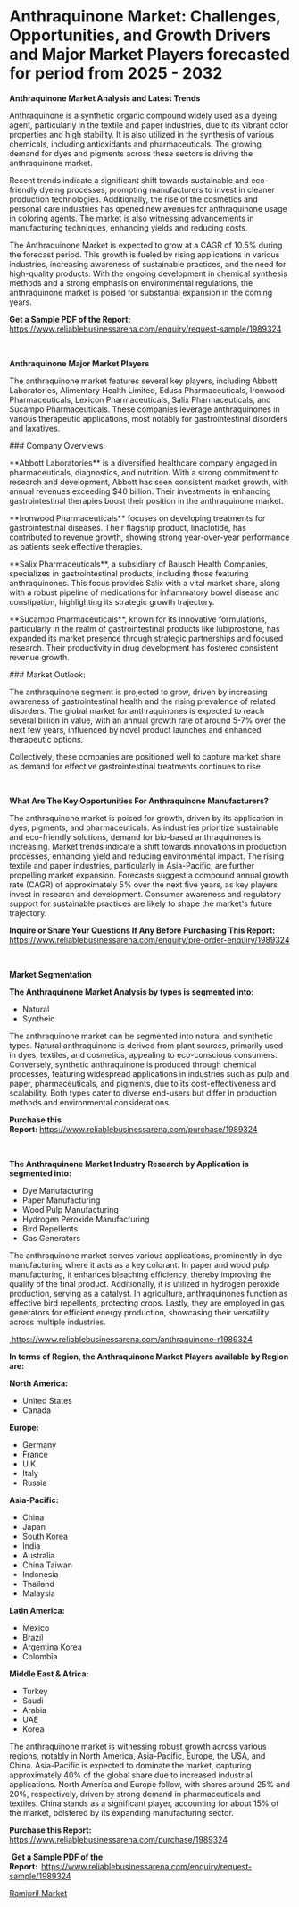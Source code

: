 <p><h1>Anthraquinone Market: Challenges, Opportunities, and Growth Drivers and Major Market Players forecasted for period from 2025 - 2032</h1></p><p><strong>Anthraquinone Market Analysis and Latest Trends</strong></p>
<p><p>Anthraquinone is a synthetic organic compound widely used as a dyeing agent, particularly in the textile and paper industries, due to its vibrant color properties and high stability. It is also utilized in the synthesis of various chemicals, including antioxidants and pharmaceuticals. The growing demand for dyes and pigments across these sectors is driving the anthraquinone market.</p><p>Recent trends indicate a significant shift towards sustainable and eco-friendly dyeing processes, prompting manufacturers to invest in cleaner production technologies. Additionally, the rise of the cosmetics and personal care industries has opened new avenues for anthraquinone usage in coloring agents. The market is also witnessing advancements in manufacturing techniques, enhancing yields and reducing costs.</p><p>The Anthraquinone Market is expected to grow at a CAGR of 10.5% during the forecast period. This growth is fueled by rising applications in various industries, increasing awareness of sustainable practices, and the need for high-quality products. With the ongoing development in chemical synthesis methods and a strong emphasis on environmental regulations, the anthraquinone market is poised for substantial expansion in the coming years.</p></p>
<p><strong>Get a Sample PDF of the Report:&nbsp;</strong> <a href="https://www.reliablebusinessarena.com/enquiry/request-sample/1989324?utm_campaign=3263&utm_medium=2&utm_source=Github&utm_content=ia&utm_term=08032025&utm_id=anthraquinone">https://www.reliablebusinessarena.com/enquiry/request-sample/1989324</a></p>
<p>&nbsp;</p>
<p><strong>Anthraquinone Major Market Players</strong></p>
<p><p>The anthraquinone market features several key players, including Abbott Laboratories, Alimentary Health Limited, Edusa Pharmaceuticals, Ironwood Pharmaceuticals, Lexicon Pharmaceuticals, Salix Pharmaceuticals, and Sucampo Pharmaceuticals. These companies leverage anthraquinones in various therapeutic applications, most notably for gastrointestinal disorders and laxatives. </p><p>### Company Overviews:</p><p>**Abbott Laboratories** is a diversified healthcare company engaged in pharmaceuticals, diagnostics, and nutrition. With a strong commitment to research and development, Abbott has seen consistent market growth, with annual revenues exceeding $40 billion. Their investments in enhancing gastrointestinal therapies boost their position in the anthraquinone market.</p><p>**Ironwood Pharmaceuticals** focuses on developing treatments for gastrointestinal diseases. Their flagship product, linaclotide, has contributed to revenue growth, showing strong year-over-year performance as patients seek effective therapies.</p><p>**Salix Pharmaceuticals**, a subsidiary of Bausch Health Companies, specializes in gastrointestinal products, including those featuring anthraquinones. This focus provides Salix with a vital market share, along with a robust pipeline of medications for inflammatory bowel disease and constipation, highlighting its strategic growth trajectory.</p><p>**Sucampo Pharmaceuticals**, known for its innovative formulations, particularly in the realm of gastrointestinal products like lubiprostone, has expanded its market presence through strategic partnerships and focused research. Their productivity in drug development has fostered consistent revenue growth.</p><p>### Market Outlook:</p><p>The anthraquinone segment is projected to grow, driven by increasing awareness of gastrointestinal health and the rising prevalence of related disorders. The global market for anthraquinones is expected to reach several billion in value, with an annual growth rate of around 5-7% over the next few years, influenced by novel product launches and enhanced therapeutic options. </p><p>Collectively, these companies are positioned well to capture market share as demand for effective gastrointestinal treatments continues to rise.</p></p>
<p>&nbsp;</p>
<p><strong>What Are The Key Opportunities For Anthraquinone Manufacturers?</strong></p>
<p><p>The anthraquinone market is poised for growth, driven by its application in dyes, pigments, and pharmaceuticals. As industries prioritize sustainable and eco-friendly solutions, demand for bio-based anthraquinones is increasing. Market trends indicate a shift towards innovations in production processes, enhancing yield and reducing environmental impact. The rising textile and paper industries, particularly in Asia-Pacific, are further propelling market expansion. Forecasts suggest a compound annual growth rate (CAGR) of approximately 5% over the next five years, as key players invest in research and development. Consumer awareness and regulatory support for sustainable practices are likely to shape the market's future trajectory.</p></p>
<p><strong>Inquire or Share Your Questions If Any Before Purchasing This Report:</strong> <a href="https://www.reliablebusinessarena.com/enquiry/pre-order-enquiry/1989324?utm_campaign=3263&utm_medium=2&utm_source=Github&utm_content=ia&utm_term=08032025&utm_id=anthraquinone">https://www.reliablebusinessarena.com/enquiry/pre-order-enquiry/1989324</a></p>
<p>&nbsp;</p>
<p><strong>Market Segmentation</strong></p>
<p><strong>The Anthraquinone Market Analysis by types is segmented into:</strong></p>
<p><ul><li>Natural</li><li>Syntheic</li></ul></p>
<p><p>The anthraquinone market can be segmented into natural and synthetic types. Natural anthraquinone is derived from plant sources, primarily used in dyes, textiles, and cosmetics, appealing to eco-conscious consumers. Conversely, synthetic anthraquinone is produced through chemical processes, featuring widespread applications in industries such as pulp and paper, pharmaceuticals, and pigments, due to its cost-effectiveness and scalability. Both types cater to diverse end-users but differ in production methods and environmental considerations.</p></p>
<p><strong>Purchase this Report:&nbsp;</strong><a href="https://www.reliablebusinessarena.com/purchase/1989324?utm_campaign=3263&utm_medium=2&utm_source=Github&utm_content=ia&utm_term=08032025&utm_id=anthraquinone">https://www.reliablebusinessarena.com/purchase/1989324</a></p>
<p>&nbsp;</p>
<p><strong>The Anthraquinone Market Industry Research by Application is segmented into:</strong></p>
<p><ul><li>Dye Manufacturing</li><li>Paper Manufacturing</li><li>Wood Pulp Manufacturing</li><li>Hydrogen Peroxide Manufacturing</li><li>Bird Repellents</li><li>Gas Generators</li></ul></p>
<p><p>The anthraquinone market serves various applications, prominently in dye manufacturing where it acts as a key colorant. In paper and wood pulp manufacturing, it enhances bleaching efficiency, thereby improving the quality of the final product. Additionally, it is utilized in hydrogen peroxide production, serving as a catalyst. In agriculture, anthraquinones function as effective bird repellents, protecting crops. Lastly, they are employed in gas generators for efficient energy production, showcasing their versatility across multiple industries.</p></p>
<p><a href="https://www.reliablebusinessarena.com/anthraquinone-r1989324?utm_campaign=3263&utm_medium=2&utm_source=Github&utm_content=ia&utm_term=08032025&utm_id=anthraquinone">&nbsp;https://www.reliablebusinessarena.com/anthraquinone-r1989324</a></p>
<p><strong>In terms of Region, the Anthraquinone Market Players available by Region are:</strong></p>
<p>
    <p> <strong> North America: </strong>
        <ul>
            <li>United States</li>
            <li>Canada</li>
        </ul>
        </p> 
    <p> <strong> Europe: </strong>
        <ul>
            <li>Germany</li>
            <li>France</li>
            <li>U.K.</li>
            <li>Italy</li>
            <li>Russia</li>
        </ul>
        </p> 
    <p> <strong> Asia-Pacific: </strong>
        <ul>
            <li>China</li>
            <li>Japan</li>
            <li>South Korea</li>
            <li>India</li>
            <li>Australia</li>
            <li>China Taiwan</li>
            <li>Indonesia</li>
            <li>Thailand</li>
            <li>Malaysia</li>
        </ul>
        </p> 
    <p> <strong> Latin America: </strong>
        <ul>
            <li>Mexico</li>
            <li>Brazil</li>
            <li>Argentina Korea</li>
            <li>Colombia</li>
        </ul>
        </p> 
    <p> <strong> Middle East & Africa: </strong>
        <ul>
            <li>Turkey</li>
            <li>Saudi</li>
            <li>Arabia</li>
            <li>UAE</li>
            <li>Korea</li>
        </ul>
    </p>
    </p>
<p><p>The anthraquinone market is witnessing robust growth across various regions, notably in North America, Asia-Pacific, Europe, the USA, and China. Asia-Pacific is expected to dominate the market, capturing approximately 40% of the global share due to increased industrial applications. North America and Europe follow, with shares around 25% and 20%, respectively, driven by strong demand in pharmaceuticals and textiles. China stands as a significant player, accounting for about 15% of the market, bolstered by its expanding manufacturing sector.</p></p>
<p><strong>Purchase this Report: </strong><a href="https://www.reliablebusinessarena.com/purchase/1989324?utm_campaign=3263&utm_medium=2&utm_source=Github&utm_content=ia&utm_term=08032025&utm_id=anthraquinone">https://www.reliablebusinessarena.com/purchase/1989324</a></p>
<p>&nbsp;<strong>Get a Sample PDF of the Report:&nbsp;&nbsp;</strong><a href="https://www.reliablebusinessarena.com/enquiry/request-sample/1989324?utm_campaign=3263&utm_medium=2&utm_source=Github&utm_content=ia&utm_term=08032025&utm_id=anthraquinone">https://www.reliablebusinessarena.com/enquiry/request-sample/1989324</a></p>
<p><strong></strong></p>
<p><p><a href="https://github.com/gunbybeahmg1/Market-Research-Report-List-1/blob/main/ramipril-market.md?utm_campaign=3263&utm_medium=2&utm_source=Github&utm_content=ia&utm_term=08032025&utm_id=anthraquinone">Ramipril Market</a></p></p>